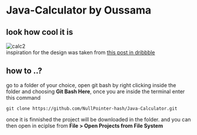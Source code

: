 # Java-Calculator by Oussama
## look how cool it is
![calc2](https://user-images.githubusercontent.com/71095227/149666049-6c16b747-6b42-4de2-9093-8385aa775321.PNG)<br>
inspiration for the design was taken from [this post in dribbble](https://dribbble.com/shots/15893427-Calculator-app)
## how to ..?
go to a folder of your choice, open git bash by right clicking inside the folder and choosing **Git Bash Here**,
once you are inside the terminal enter this command

```
git clone https://github.com/NullPointer-hash/Java-Calculator.git
```

once it is finnished the project will be downloaded in the folder.
and you can then open in eciplse from **File > Open Projects from File System**

